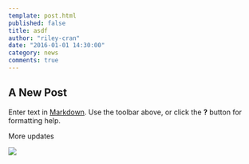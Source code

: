 ```yaml
---
template: post.html
published: false
title: asdf
author: "riley-cran"
date: "2016-01-01 14:30:00"
category: news
comments: true
---
```



## A New Post

Enter text in [Markdown](http://daringfireball.net/projects/markdown/). Use the toolbar above, or click the **?** button for formatting help.

More updates

![](https://placehold.it/800x600)
